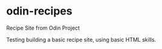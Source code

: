 # odin-recipes
Recipe Site from Odin Project

Testing building a basic recipe site, using basic HTML skills.
